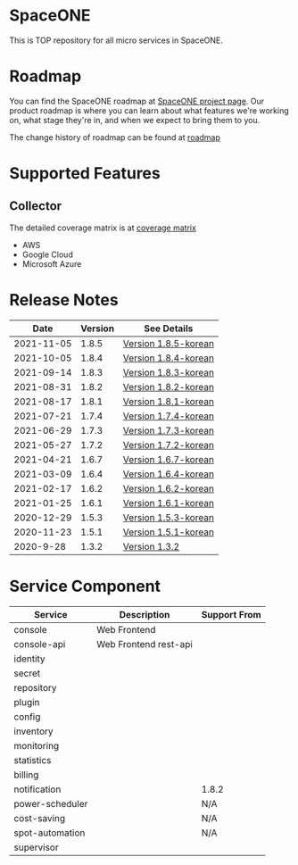 # SpaceONE

This is TOP repository for all micro services in SpaceONE.

# Roadmap

You can find the SpaceONE roadmap at [SpaceONE project page](https://github.com/spaceone-dev/spaceone/projects/1).
Our product roadmap is where you can learn about what features we're working on, what stage they're in, 
and when we expect to bring them to you.

The change history of roadmap can be found at [roadmap](./roadmap.md)

# Supported Features

## Collector

The detailed coverage matrix is at [coverage matrix](./docs/collector_coverage.md)

* AWS
* Google Cloud
* Microsoft Azure

# Release Notes

| Date        |  Version   | See Details  |
| ---         | ----       | ----         |
| 2021-11-05  | 1.8.5      | [Version 1.8.5-korean](./release_notes/ko/version_1.8.5.md)|
| 2021-10-05  | 1.8.4      | [Version 1.8.4-korean](./release_notes/ko/version_1.8.4.md)|
| 2021-09-14  | 1.8.3      | [Version 1.8.3-korean](./release_notes/ko/version_1.8.3.md)|
| 2021-08-31  | 1.8.2      | [Version 1.8.2-korean](./release_notes/ko/version_1.8.2.md)|
| 2021-08-17  | 1.8.1      | [Version 1.8.1-korean](./release_notes/ko/version_1.8.1.md)|
| 2021-07-21  | 1.7.4      | [Version 1.7.4-korean](./release_notes/ko/version_1.7.4.md)|
| 2021-06-29  | 1.7.3      | [Version 1.7.3-korean](./release_notes/ko/version_1.7.3.md)|
| 2021-05-27  | 1.7.2      | [Version 1.7.2-korean](./release_notes/ko/version_1.7.2.md)|
| 2021-04-21  | 1.6.7      | [Version 1.6.7-korean](./release_notes/ko/version_1.6.7.md)|
| 2021-03-09  | 1.6.4      | [Version 1.6.4-korean](./release_notes/ko/version_1.6.4.md)|
| 2021-02-17  | 1.6.2      | [Version 1.6.2-korean](./release_notes/ko/version_1.6.2.md)|
| 2021-01-25  | 1.6.1      | [Version 1.6.1-korean](./release_notes/ko/version_1.6.1.md)|
| 2020-12-29  | 1.5.3      | [Version 1.5.3-korean](./release_notes/ko/version_1.5.3.md)|
| 2020-11-23  | 1.5.1      | [Version 1.5.1-korean](./release_notes/ko/version_1.5.1.md)|
| 2020-9-28   | 1.3.2      | [Version 1.3.2](./release_notes/en/version_1.3.2.md) |

# Service Component

| Service	| Description           	| Support From |
| ---           | ---                           | ---          |
| console       | Web Frontend                  |              |
| console-api   | Web Frontend rest-api         |              |
| identity      |                               |              |
| secret        |                               |              |
| repository    |                               |              |
| plugin        |                               |              |
| config        |                               |              |
| inventory     |                               |              |
| monitoring    |                               |              |
| statistics    |                               |              |
| billing       |                               |              |
| notification  |                               | 1.8.2        |
| power-scheduler |                             | N/A          |
| cost-saving   |                               | N/A          |
| spot-automation |                             | N/A          |
| supervisor    |                               |              |

